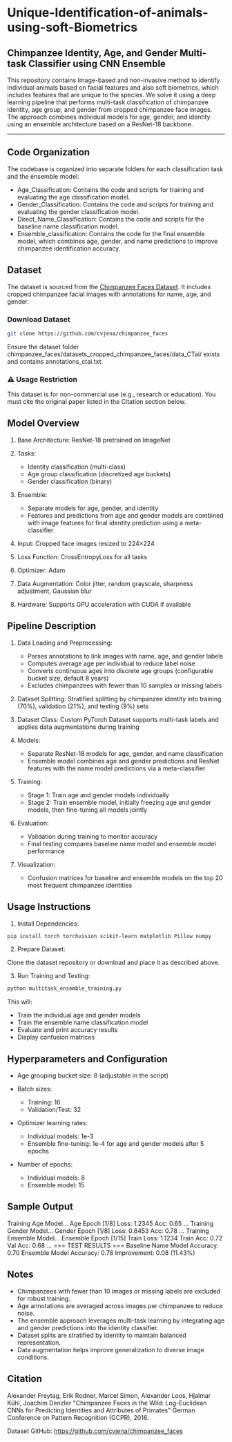 # Unique-Identification-of-animals-using-soft-Biometrics


## Chimpanzee Identity, Age, and Gender Multi-task Classifier using CNN Ensemble

This repository contains Image-based and non-invasive method to identify individual animals based on facial features and also soft biometrics, which includes features that are unique to the species. We solve it using a deep learning pipeline that performs multi-task classification of chimpanzee identity, age group, and gender from cropped chimpanzee face images. The approach combines individual models for age, gender, and identity using an ensemble architecture based on a ResNet-18 backbone.

---

## Code Organization

The codebase is organized into separate folders for each classification task and the ensemble model:

* Age_Classification: Contains the code and scripts for training and evaluating the age classification model.
* Gender_Classification: Contains the code and scripts for training and evaluating the gender classification model.
* Direct_Name_Classification: Contains the code and scripts for the baseline name classification model.
* Ensemble_classification: Contains the code for the final ensemble model, which combines age, gender, and name predictions to improve chimpanzee identification accuracy.



## Dataset

The dataset is sourced from the [Chimpanzee Faces Dataset](https://github.com/cvjena/chimpanzee_faces). It includes cropped chimpanzee facial images with annotations for name, age, and gender.

### Download Dataset

```bash
git clone https://github.com/cvjena/chimpanzee_faces

```

Ensure the dataset folder chimpanzee_faces/datasets_cropped_chimpanzee_faces/data_CTai/ exists and contains annotations_ctai.txt.


### ⚠️ Usage Restriction
This dataset is for non-commercial use (e.g., research or education). You must cite the original paper listed in the Citation section below.



## Model Overview

1) Base Architecture: ResNet-18 pretrained on ImageNet
2) Tasks:
    * Identity classification (multi-class)
    *  Age group classification (discretized age buckets)
    *  Gender classification (binary)

3) Ensemble:
    * Separate models for age, gender, and identity
    * Features and predictions from age and gender models are combined with image features for final identity prediction using a meta-classifier

4) Input: Cropped face images resized to 224×224
5) Loss Function: CrossEntropyLoss for all tasks
6) Optimizer: Adam
7) Data Augmentation: Color jitter, random grayscale, sharpness adjustment, Gaussian blur
8) Hardware: Supports GPU acceleration with CUDA if available






## Pipeline Description

1) Data Loading and Preprocessing:
    * Parses annotations to link images with name, age, and gender labels
    * Computes average age per individual to reduce label noise
    * Converts continuous ages into discrete age groups (configurable bucket size, default 8 years)
    * Excludes chimpanzees with fewer than 10 samples or missing labels

2) Dataset Splitting: Stratified splitting by chimpanzee identity into training (70%), validation (21%), and testing (9%) sets

3) Dataset Class: Custom PyTorch Dataset supports multi-task labels and applies data augmentations during training

4) Models:
    * Separate ResNet-18 models for age, gender, and name classification
    * Ensemble model combines age and gender predictions and ResNet features with the name model predictions via a meta-classifier

5) Training:
    * Stage 1: Train age and gender models individually
    * Stage 2: Train ensemble model, initially freezing age and gender models, then fine-tuning all models jointly

6) Evaluation:
    * Validation during training to monitor accuracy
    * Final testing compares baseline name model and ensemble model performance

7) Visualization:
    * Confusion matrices for baseline and ensemble models on the top 20 most frequent chimpanzee identities


## Usage Instructions

1) Install Dependencies:

``` bash
pip install torch torchvision scikit-learn matplotlib Pillow numpy
```

2) Prepare Dataset:

Clone the dataset repository or download and place it as described above.

3) Run Training and Testing:

``` bash
python multitask_ensemble_training.py
```

This will:

* Train the individual age and gender models
* Train the ensemble name classification model
* Evaluate and print accuracy results
* Display confusion matrices

## Hyperparameters and Configuration

* Age grouping bucket size: 8 (adjustable in the script)
* Batch sizes:
    * Training: 16
    * Validation/Test: 32

* Optimizer learning rates:
    * Individual models: 1e-3
    * Ensemble fine-tuning: 1e-4 for age and gender models after 5 epochs

* Number of epochs:
    * Individual models: 8
    * Ensemble model: 15


## Sample Output


Training Age Model...
Age Epoch [1/8] Loss: 1.2345 Acc: 0.65
...
Training Gender Model...
Gender Epoch [1/8] Loss: 0.8453 Acc: 0.78
...
Training Ensemble Model...
Ensemble Epoch [1/15] Train Loss: 1.1234 Train Acc: 0.72 Val Acc: 0.68
...
=== TEST RESULTS ===
Baseline Name Model Accuracy: 0.70
Ensemble Model Accuracy: 0.78
Improvement: 0.08 (11.43%)





## Notes

* Chimpanzees with fewer than 10 images or missing labels are excluded for robust training.
* Age annotations are averaged across images per chimpanzee to reduce noise.
* The ensemble approach leverages multi-task learning by integrating age and gender predictions into the identity classifier.
* Dataset splits are stratified by identity to maintain balanced representation.
* Data augmentation helps improve generalization to diverse image conditions.




## Citation

Alexander Freytag, Erik Rodner, Marcel Simon, Alexander Loos, Hjalmar Kühl, Joachim Denzler
"Chimpanzee Faces in the Wild: Log-Euclidean CNNs for Predicting Identities and Attributes of Primates"
German Conference on Pattern Recognition (GCPR), 2016.

Dataset GitHub: https://github.com/cvjena/chimpanzee_faces
